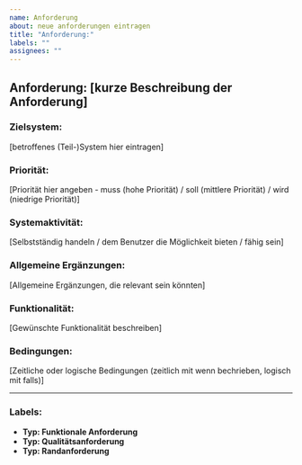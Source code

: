 ```yaml
---
name: Anforderung
about: neue anforderungen eintragen
title: "Anforderung:"
labels: ""
assignees: ""
---
```


## Anforderung: [kurze Beschreibung der Anforderung]

### Zielsystem:

[betroffenes (Teil-)System hier eintragen]

### Priorität:

[Priorität hier angeben - muss (hohe Priorität) / soll (mittlere Priorität) / wird (niedrige Priorität)]

### Systemaktivität:

[Selbstständig handeln / dem Benutzer die Möglichkeit bieten / fähig sein]

### Allgemeine Ergänzungen:

[Allgemeine Ergänzungen, die relevant sein könnten]

### Funktionalität:

[Gewünschte Funktionalität beschreiben]

### Bedingungen:

[Zeitliche oder logische Bedingungen (zeitlich mit wenn bechrieben, logisch mit falls)]

---

### Labels:

- **Typ: Funktionale Anforderung**
- **Typ: Qualitätsanforderung**
- **Typ: Randanforderung**
